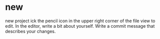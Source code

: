 # new
new project
ick the  pencil icon in the upper right corner of the file view to edit.
In the editor, write a bit about yourself.
Write a commit message that describes your changes.
